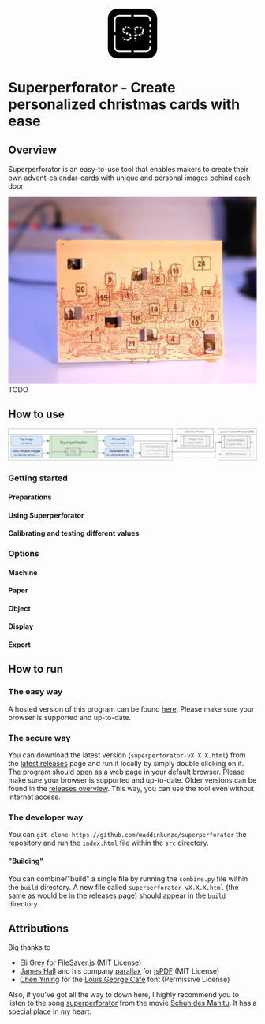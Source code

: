 <p align="center"><img src="docs/img/icon.svg" width="20%"></p>

# Superperforator - Create personalized christmas cards with ease

## Overview

Superperforator is an easy-to-use tool that enables makers to create their own advent-calendar-cards with unique and personal images behind each door.

![](docs/img/example_christmas_card.jpg) TODO

## How to use

![](docs/img/diagram_process.png)

### Getting started

#### Preparations

#### Using Superperforator

#### Calibrating and testing different values


### Options

#### Machine

#### Paper

#### Object

#### Display

#### Export


## How to run

### The easy way

A hosted version of this program can be found [here](https://martinkunze.com/tools/superperforator). Please make sure your browser is supported and up-to-date.

### The secure way

You can download the latest version (`superperforator-vX.X.X.html`) from the [latest releases](https://github.com/maddinkunze/superperforator/releases/latest) page and run it locally by simply double clicking on it. The program should open as a web page in your default browser. Please make sure your browser is supported and up-to-date. Older versions can be found in the [releases overview](https://github.com/maddinkunze/superperforator/releases).
This way, you can use the tool even without internet access.

### The developer way

You can `git clone https://github.com/maddinkunze/superperforator` the repository and run the `index.html` file within the `src` directory.

#### "Building"

You can combine/"build" a single file by running the `combine.py` file within the `build` directory. A new file called `superperforator-vX.X.X.html` (the same as would be in the releases page) should appear in the `build` directory.


## Attributions

Big thanks to
 - [Eli Grey](https://github.com/eligrey) for [FileSaver.js](https://github.com/eligrey/FileSaver.js) (MIT License)
 - [James Hall](https://github.com/MrRio) and his company [parallax](https://github.com/parallax) for [jsPDF](https://github.com/parallax/jsPDF) (MIT License)
 - [Chen Yining](https://www.dafont.com/chen-yining.d6681) for the [Louis George Café](https://www.dafont.com/louis-george-cafe.font) font (Permissive License)

Also, if you've got all the way to down here, I highly recommend you to listen to the song [superperforator](https://youtu.be/KtxOWwgkmzw) from the movie [Schuh des Manitu](https://www.imdb.com/title/tt0248408/). It has a special place in my heart.